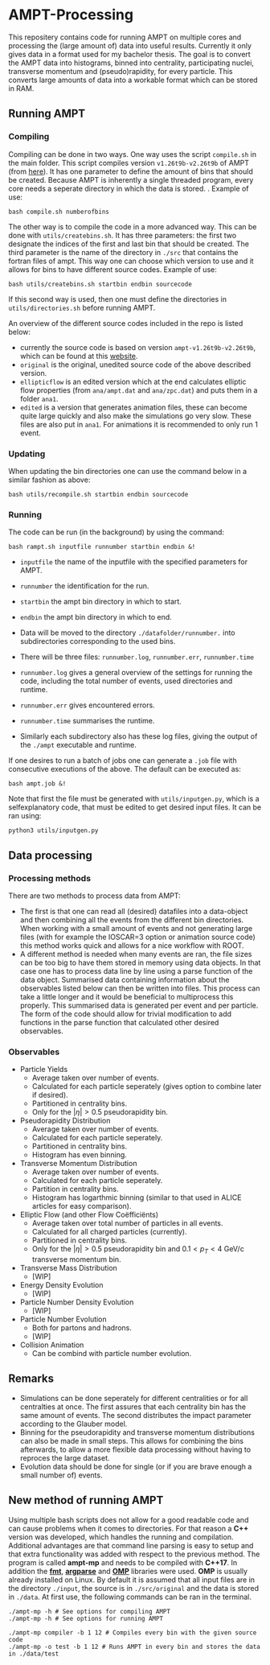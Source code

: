 # AMPT-Processing

This repositery contains code for running AMPT on multiple cores and processing the (large amount of) data into useful results. Currently it only gives data in a format used for my bachelor thesis. The goal is to convert the AMPT data into histograms, binned into centrality, participating nuclei, transverse momentum and (pseudo)rapidity, for every particle. This converts large amounts of data into a workable format which can be stored in RAM.

## Running AMPT

### Compiling

Compiling can be done in two ways. One way uses the script `compile.sh` in the main folder. This script compiles version `v1.26t9b-v2.26t9b` of AMPT (from [here](https://myweb.ecu.edu/linz/ampt/)). It has one parameter to define the amount of bins that should be created. Because AMPT is inherently a single threaded program, every core needs a seperate directory in which the data is stored. . Example of use:

```shell
bash compile.sh numberofbins
```

The other way is to compile the code in a more advanced way. This can be done with `utils/createbins.sh`. It has three parameters: the first two designate the indices of the first and last bin that should be created. The third parameter is the name of the directory in `./src` that contains the fortran files of ampt. This way one can choose which version to use and it allows for bins to have different source codes. Example of use:

```shell
bash utils/createbins.sh startbin endbin sourcecode
```

If this second way is used, then one must define the directories in `utils/directories.sh` before running AMPT.

An overview of the different source codes included in the repo is listed below:

- currently the source code is based on version `ampt-v1.26t9b-v2.26t9b`, which can be found at this [website](https://myweb.ecu.edu/linz/ampt/).
- `original` is the original, unedited source code of the above described version.
- `ellipticflow` is an edited version which at the end calculates elliptic flow properties (from `ana/ampt.dat` and `ana/zpc.dat`) and puts them in a folder `ana1`.
- `edited` is a version that generates animation files, these can become quite large quickly and also make the simulations go very slow. These files are also put in `ana1`. For animations it is recommended to only run 1 event.

### Updating

When updating the bin directories one can use the command below in a similar fashion as above:

```shell
bash utils/recompile.sh startbin endbin sourcecode
```

### Running

The code can be run (in the background) by using the command:

```shell
bash rampt.sh inputfile runnumber startbin endbin &!
```

- `inputfile` the name of the inputfile with the specified parameters for AMPT.
- `runnumber` the identification for the run.

- `startbin` the ampt bin directory in which to start.
- `endbin` the ampt bin directory in which to end.
- Data will be moved to the directory `./datafolder/runnumber.` into subdirectories corresponding to the used bins.
- There will be three files: `runnumber.log`, `runnumber.err`, `runnumber.time`
- `runnumber.log` gives a general overview of the settings for running the code, including the total number of events, used directories and runtime.
- `runnumber.err` gives encountered errors.
- `runnumber.time` summarises the runtime.
- Similarly each subdirectory also has these log files, giving the output of the `./ampt` executable and runtime.

If one desires to run a batch of jobs one can generate a `.job` file with consecutive executions of the above. The default can be executed as:

```shell
bash ampt.job &!
```

Note that first the file must be generated with `utils/inputgen.py`, which is a selfexplanatory code, that must be edited to get desired input files. It can be ran using:

```shell
python3 utils/inputgen.py
```

## Data processing

### Processing methods

There are two methods to process data from AMPT:

- The first is that one can read all (desired) datafiles into a data-object and then combining all the events from the different bin directories. When working with a small amount of events and not generating large files (with for example the IOSCAR=3 option or animation source code) this method works quick and allows for a nice workflow with ROOT.
- A different method is needed when many events are ran, the file sizes can be too big to have them stored in memory using data objects. In that case one has to process data line by line using a parse function of the data object. Summarised data containing information about the observables listed below can then be written into files. This process can take a little longer and it would be beneficial to multiprocess this properly. This summarised data is generated per event and per particle. The form of the code should allow for trivial modification to add functions in the parse function that calculated other desired observables.

### Observables

- Particle Yields
  - Average taken over number of events.
  - Calculated for each particle seperately (gives option to combine later if desired).
  - Partitioned in centrality bins.
  - Only for the $\left \lvert\eta\right \rvert>0.5$ pseudorapidity bin.
- Pseudorapidity Distribution
  - Average taken over number of events.
  - Calculated for each particle seperately.
  - Partitioned in centrality bins.
  - Histogram has even binning.
- Transverse Momentum Distribution
  - Average taken over number of events.
  - Calculated for each particle seperately.
  - Partition in centrality bins.
  - Histogram has logarthmic binning (similar to that used in ALICE articles for easy comparison).
- Elliptic Flow (and other Flow Coëfficiënts)
  - Average taken over total number of particles in all events.
  - Calculated for all charged particles (currently).
  - Partitioned in centrality bins.
  - Only for the $\left \lvert \eta \right \rvert>0.5$ pseudorapidity bin and $0.1 < p_T < 4$ GeV/c transverse momentum bin.
- Transverse Mass Distribution
  - [WIP]
- Energy Density Evolution
  - [WIP]
- Particle Number Density Evolution
  - [WIP]
- Particle Number Evolution
  - Both for partons and hadrons.
  - [WIP]
- Collision Animation
  - Can be combind with particle number evolution.

## Remarks

- Simulations can be done seperately for different centralities or for all centralties at once. The first assures that each centrality bin has the same amount of events. The second distributes the impact parameter according to the Glauber model.
- Binning for the pseudorapidity and transverse momentum distributions can also be made in small steps. This allows for combining the bins afterwards, to allow a more flexible data processing without having to reproces the large dataset.
- Evolution data should be done for single (or if you are brave enough a small number of) events.

## New method of running AMPT

Using multiple bash scripts does not allow for a good readable code and can cause problems when it comes to directories. For that reason a **C++** version was developed, which handles the running and compilation. Additional advantages are that command line parsing is easy to setup and that extra functionality was added with respect to the previous method.
The program is called **ampt-mp** and needs to be compiled with **C++17**. In addition the **[fmt](https://github.com/fmtlib/fmt)**, **[argparse](https://github.com/p-ranav/argparse)** and **[OMP](https://github.com/OpenMP/sources)** libraries were used. **OMP** is usually already installed on Linux.
By default it is assumed that all input files are in the directory `./input`, the source is in `./src/original` and the data is stored in `./data`. At first use, the following commands can be ran in the terminal.

```shell
./ampt-mp -h # See options for compiling AMPT
./ampt-mp -h # See options for running AMPT

./ampt-mp compiler -b 1 12 # Compiles every bin with the given source code
./ampt-mp -o test -b 1 12 # Runs AMPT in every bin and stores the data in ./data/test
```
